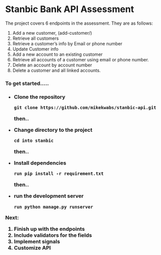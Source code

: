 <h1> Stanbic Bank API Assessment</h1>

<p>The project covers 6 endpoints in the assessment. They are as follows: </p>
<ol>
    <li>Add a new customer, (add-customer/)</li>
    <li> Retrieve all customers</li>
    <li>Retrieve a customer’s info by Email or phone number </li>
    <li>Update Customer info </li>
    <li> Add a new account to an existing customer</li>
    <li>Retrieve all accounts of a customer using email or phone number.</li>
    <li>Delete an account by account number</li>
    <li>Delete a customer and all linked accounts.</li>

</ol>


<h3> To get started..... <h3>

<ul>
<li>Clone the repository</li>

```
git clone https://github.com/mikekwabs/stanbic-api.git
```

<p> then..<p>

<li>Change directory to the project</li>

```
cd into stanbic
```

<p> then..<p>

<li>Install dependencies</li>

```
run pip install -r requirement.txt
```

<p> then..<p>

<li>run the development server</li>

```
run python manage.py runserver
```

</ul>


<p> Next: </p>

<ol>
    <li>Finish up with the endpoints </li>
    <li> Include validators for the fields </li>
    <li> Implement signals</li>
    <li> Customize API</li>
</ol>